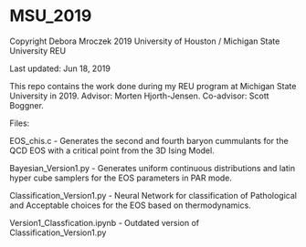 # MSU_2019
Copyright Debora Mroczek 2019
University of Houston / Michigan State University REU

Last updated: Jun 18, 2019

This repo contains the work done during my REU program at Michigan State University in 2019. Advisor: Morten Hjorth-Jensen. Co-advisor: Scott Boggner. 

Files:

EOS_chis.c - Generates the second and fourth baryon cummulants for the QCD EOS with a critical point from the 3D Ising Model.

Bayesian_Version1.py - Generates uniform continuous distributions and latin hyper cube samplers for the EOS parameters in PAR mode. 

Classification_Version1.py - Neural Network for classification of Pathological and Acceptable choices for the EOS based on thermodynamics.
 
Version1_Classfication.ipynb - Outdated version of Classification_Version1.py

